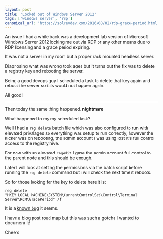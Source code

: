 ```yaml
---
layout: post
title: 'Locked out of Windows Server 2012'
tags: ['windows server', 'rdp']
canonical_url: 'https://solrevdev.com/2016/08/02/rdp-grace-period.html'
---
```

An issue I had a while back was a development lab version of Microsoft Windows Server 2012 locking me out via RDP or any other means due to RDP licensing and a grace period expiring.

It was not a server in my room but a proper rack mounted headless server.

Diagnosing what was wrong took ages but it turns out the fix was to delete a registry key and rebooting the server.

Being a good devops guy I scheduled a task to delete that key again and reboot the server so this would not happen again.

All good!

---

Then today the same thing happened. **nightmare**

What happened to my my scheduled task?

Well I had a `reg delete` batch file which was also configured to run with elevated privalages so everything was setup to run correctly, however the kicker was on rebooting, the admin account I was using lost it's full control access to the registry hive.

For now with an elevated `regedit` I gave the admin account full control to the parent node and this should be enough.

Later I will look at setting the permissions via the batch script before running the `reg delete` command but i will check the next time it reboots.

So for those looking for the key to delete here it is:

```
reg delete "HKEY_LOCAL_MACHINE\SYSTEM\CurrentControlSet\Control\Terminal Server\RCM\GracePeriod" /f
```

It is a [known bug](https://support.software.dell.com/vworkspace/kb/113932) it seems.

I have a blog post road map but this was such a gotcha I wanted to document it!

Cheers

